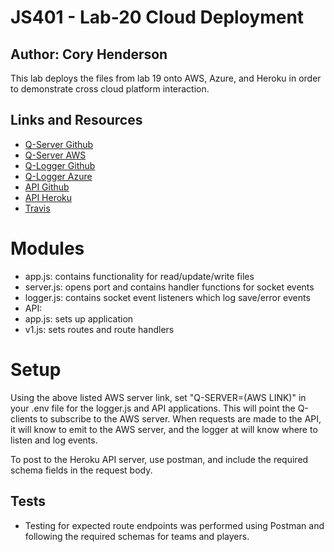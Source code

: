 # JS401 - Lab-20 Cloud Deployment
## Author: Cory Henderson
This lab deploys the files from lab 19 onto AWS, Azure, and Heroku in order to demonstrate cross cloud platform interaction.

## Links and Resources
- [Q-Server Github](https://github.com/401-advanced-javascript-1/lab-19-QServer/tree/submission)
- [Q-Server AWS](http://qserver-env.m9cxwupgsr.us-west-2.elasticbeanstalk.com/)
- [Q-Logger Github](https://github.com/401-advanced-javascript-1/lab-19-logger/tree/working)
- [Q-Logger Azure](https://q-logger-cory.azurewebsites.net/)
- [API Github](https://github.com/401-advanced-javascript-1/lab-19-api-server/tree/working2)
- [API Heroku](https://shielded-harbor-73029.herokuapp.com/)
- [Travis](https://www.travis-ci.com/401-advanced-javascript-1/lab-13-bearerAuth)

# Modules
- app.js: contains functionality for read/update/write files
- server.js: opens port and contains handler functions for socket events
- logger.js: contains socket event listeners which log save/error events
- API:
 - app.js: sets up application
 - v1.js: sets routes and route handlers

# Setup
Using the above listed AWS server link, set "Q-SERVER=(AWS LINK)" in your .env file for the logger.js and API applications. This will point the Q-clients to subscribe to the AWS server. When requests are made to the API, it will know to emit to the AWS server, and the logger at  will know where to listen and log events.

To post to the Heroku API server, use postman, and include the required schema fields in the request body.

## Tests
- Testing for expected route endpoints was performed using Postman and following the required schemas for teams and players.
